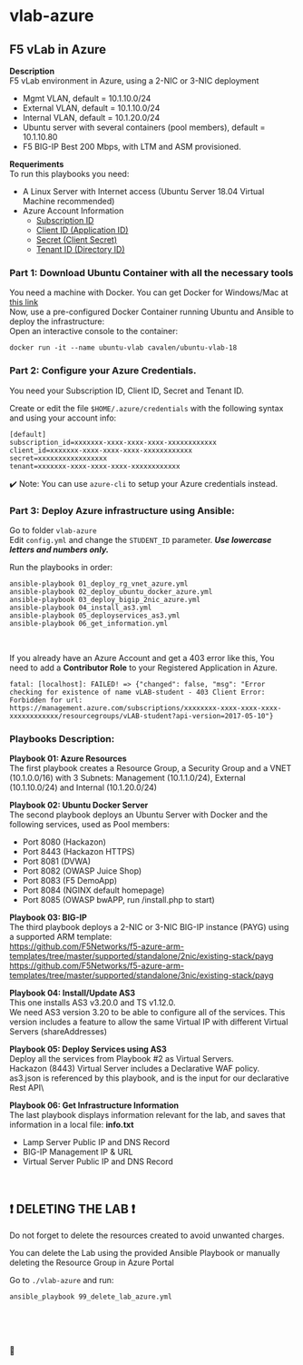 # vlab-azure

## F5 vLab in Azure

**Description**\
F5 vLab environment in Azure, using a 2-NIC or 3-NIC deployment
- Mgmt VLAN, default = 10.1.10.0/24
- External VLAN, default = 10.1.10.0/24
- Internal VLAN, default = 10.1.20.0/24
- Ubuntu server with several containers (pool members), default = 10.1.10.80
- F5 BIG-IP Best 200 Mbps, with LTM and ASM provisioned. 

**Requeriments**\
To run this playbooks you need:
- A Linux Server with Internet access (Ubuntu Server 18.04 Virtual Machine recommended) 
- Azure Account Information
  - [Subscription ID](https://portal.azure.com/?quickstart=true#blade/Microsoft_Azure_Billing/SubscriptionsBlade)
  - [Client ID (Application ID)](https://portal.azure.com/?quickstart=true#blade/Microsoft_AAD_RegisteredApps/ApplicationsListBlade)
  - [Secret (Client Secret)](https://portal.azure.com/?quickstart=true#blade/Microsoft_AAD_RegisteredApps/ApplicationsListBlade)
  - [Tenant ID (Directory ID)](https://portal.azure.com/?quickstart=true#blade/Microsoft_AAD_IAM/ActiveDirectoryMenuBlade/Overview)


### Part 1: Download Ubuntu Container with all the necessary tools
You need a machine with Docker. You can get Docker for Windows/Mac at [this link](https://www.docker.com/products/docker-desktop)\
Now, use a pre-configured Docker Container running Ubuntu and Ansible to deploy the infrastructure:\
Open an interactive console to the container: 

```
docker run -it --name ubuntu-vlab cavalen/ubuntu-vlab-18
```

### Part 2: Configure your Azure Credentials. 
You need your Subscription ID, Client ID, Secret and Tenant ID.

Create or edit the file `$HOME/.azure/credentials` with the following syntax and using your account info:
```
[default]
subscription_id=xxxxxxx-xxxx-xxxx-xxxx-xxxxxxxxxxxx
client_id=xxxxxxx-xxxx-xxxx-xxxx-xxxxxxxxxxxx
secret=xxxxxxxxxxxxxxxxx
tenant=xxxxxxx-xxxx-xxxx-xxxx-xxxxxxxxxxxx
```

:heavy_check_mark: Note: You can use `azure-cli` to setup your Azure credentials instead.

### Part 3: Deploy Azure infrastructure using Ansible:

Go to folder `vlab-azure`\
Edit `config.yml` and change the `STUDENT_ID` parameter. ***Use lowercase letters and numbers only.***

Run the playbooks in order:
```
ansible-playbook 01_deploy_rg_vnet_azure.yml
ansible-playbook 02_deploy_ubuntu_docker_azure.yml
ansible-playbook 03_deploy_bigip_2nic_azure.yml
ansible-playbook 04_install_as3.yml
ansible-playbook 05_deployservices_as3.yml
ansible-playbook 06_get_information.yml
```
<br />

If you already have an Azure Account and get a 403 error like this, You need to add a **Contributor Role** to your Registered Application in Azure.
```
fatal: [localhost]: FAILED! => {"changed": false, "msg": "Error checking for existence of name vLAB-student - 403 Client Error:
Forbidden for url: https://management.azure.com/subscriptions/xxxxxxxx-xxxx-xxxx-xxxx-xxxxxxxxxxxx/resourcegroups/vLAB-student?api-version=2017-05-10"}

```

### Playbooks Description: 

**Playbook 01: Azure Resources**\
The first playbook creates a Resource Group, a Security Group and a VNET (10.1.0.0/16) with 3 Subnets: Management (10.1.1.0/24), External (10.1.10.0/24) and Internal (10.1.20.0/24)

**Playbook 02: Ubuntu Docker Server**\
The second playbook deploys an Ubuntu Server with Docker and the following services, used as Pool members: 
- Port 8080 (Hackazon)
- Port 8443 (Hackazon HTTPS)
- Port 8081 (DVWA)
- Port 8082 (OWASP Juice Shop)
- Port 8083 (F5 DemoApp)
- Port 8084 (NGINX default homepage)
- Port 8085 (OWASP bwAPP, run /install.php to start)

**Playbook 03: BIG-IP**\
The third playbook deploys a 2-NIC or 3-NIC BIG-IP instance (PAYG) using a supported ARM template:\
https://github.com/F5Networks/f5-azure-arm-templates/tree/master/supported/standalone/2nic/existing-stack/payg \
https://github.com/F5Networks/f5-azure-arm-templates/tree/master/supported/standalone/3nic/existing-stack/payg

**Playbook 04: Install/Update AS3**\
This one installs AS3 v3.20.0 and TS v1.12.0.\
We need AS3 version 3.20 to be able to configure all of the services. This version includes a feature to allow the same Virtual IP with different Virtual Servers (shareAddresses)

**Playbook 05: Deploy Services using AS3**\
Deploy all the services from Playbook #2 as Virtual Servers.\
Hackazon (8443) Virtual Server includes a Declarative WAF policy.\
as3.json is referenced by this playbook, and is the input for our declarative Rest API\

**Playbook 06: Get Infrastructure Information**\
The last playbook displays information relevant for the lab, and saves that information in a local file: **info.txt**
- Lamp Server Public IP and DNS Record
- BIG-IP Management IP & URL
- Virtual Server Public IP and DNS Record

<br />

## :heavy_exclamation_mark: DELETING THE LAB :heavy_exclamation_mark:
Do not forget to delete the resources created to avoid unwanted charges.

You can delete the Lab using the provided Ansible Playbook or manually deleting the Resource Group in Azure Portal
 
Go to `./vlab-azure` and run:

```
ansible_playbook 99_delete_lab_azure.yml
```
<br />
<br />
<br />
  
:poop:
